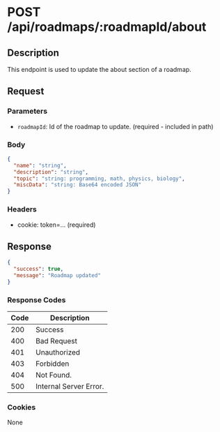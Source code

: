 # POST /api/roadmaps/:roadmapId/about

## Description

This endpoint is used to update the about section of a roadmap.

## Request

### Parameters

- `roadmapId`: Id of the roadmap to update. (required - included in path)

### Body

```json
{
  "name": "string",
  "description": "string",
  "topic": "string: programming, math, physics, biology",
  "miscData": "string: Base64 encoded JSON"
}
```

### Headers

- cookie: token=... (required)

## Response

```json
{
  "success": true,
  "message": "Roadmap updated"
}
```

### Response Codes

| Code | Description            |
|------|------------------------|
| 200  | Success                |
| 400  | Bad Request            |
| 401  | Unauthorized           |
| 403  | Forbidden              |
| 404  | Not Found.             |
| 500  | Internal Server Error. |

### Cookies

None